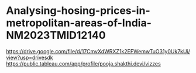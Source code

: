 # Analysing-hosing-prices-in-metropolitan-areas-of-India-NM2023TMID12140
https://drive.google.com/file/d/17CmvXdWRXZ1k2EFWemwTuO31y0Uk7kUi/view?usp=drivesdk
https://public.tableau.com/app/profile/pooja.shakthi.devi/vizzes
